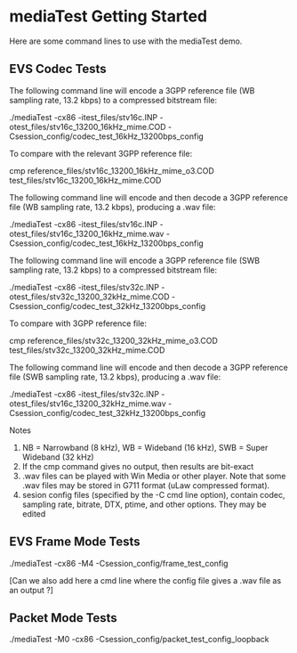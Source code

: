 # mediaTest Getting Started

Here are some command lines to use with the mediaTest demo.

## EVS Codec Tests

The following command line will encode a 3GPP reference file (WB sampling rate, 13.2 kbps) to a compressed bitstream file:

  ./mediaTest -cx86 -itest_files/stv16c.INP -otest_files/stv16c_13200_16kHz_mime.COD -Csession_config/codec_test_16kHz_13200bps_config

To compare with the relevant 3GPP reference file:

  cmp reference_files/stv16c_13200_16kHz_mime_o3.COD test_files/stv16c_13200_16kHz_mime.COD

The following command line will encode and then decode a 3GPP reference file (WB sampling rate, 13.2 kbps), producing a .wav file:

  ./mediaTest -cx86 -itest_files/stv16c.INP -otest_files/stv16c_13200_16kHz_mime.wav -Csession_config/codec_test_16kHz_13200bps_config

The following command line will encode a 3GPP reference file (SWB sampling rate, 13.2 kbps) to a compressed bitstream file:

  ./mediaTest -cx86 -itest_files/stv32c.INP -otest_files/stv32c_13200_32kHz_mime.COD -Csession_config/codec_test_32kHz_13200bps_config

To compare with 3GPP reference file:

  cmp reference_files/stv32c_13200_32kHz_mime_o3.COD test_files/stv32c_13200_32kHz_mime.COD

The following command line will encode and then decode a 3GPP reference file (SWB sampling rate, 13.2 kbps), producing a .wav file:

  ./mediaTest -cx86 -itest_files/stv32c.INP -otest_files/stv16c_13200_32kHz_mime.wav -Csession_config/codec_test_32kHz_13200bps_config

Notes

1) NB = Narrowband (8 kHz), WB = Wideband (16 kHz), SWB = Super Wideband (32 kHz)
2) If the cmp command gives no output, then results are bit-exact
3) .wav files can be played with Win Media or other player.  Note that some .wav files may be stored in G711 format (uLaw compressed format).
4) sesion config files (specified by the -C cmd line option), contain codec, sampling rate, bitrate, DTX, ptime, and other options.  They may be edited

## EVS Frame Mode Tests

./mediaTest -cx86 -M4 -Csession_config/frame_test_config

[Can we also add here a cmd line where the config file gives a .wav file as an output ?]

## Packet Mode Tests

./mediaTest -M0 -cx86 -Csession_config/packet_test_config_loopback


